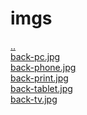 # imgs 
<a href='https://gabrielryanft.github.io/learning/cursoemvideo/htmlecss/css/medque/medque4mobilefirst.html' target='_self' rel='prev'>..</a><br/>
<a href='https://gabrielryanft.github.io/learning/cursoemvideo/htmlecss/css/medque/medque4mobilefirst.html/imgs/back-pc.jpg' target='_blank' rel='next'>back-pc.jpg</a><br/>
<a href='https://gabrielryanft.github.io/learning/cursoemvideo/htmlecss/css/medque/medque4mobilefirst.html/imgs/back-phone.jpg' target='_blank' rel='next'>back-phone.jpg</a><br/>
<a href='https://gabrielryanft.github.io/learning/cursoemvideo/htmlecss/css/medque/medque4mobilefirst.html/imgs/back-print.jpg' target='_blank' rel='next'>back-print.jpg</a><br/>
<a href='https://gabrielryanft.github.io/learning/cursoemvideo/htmlecss/css/medque/medque4mobilefirst.html/imgs/back-tablet.jpg' target='_blank' rel='next'>back-tablet.jpg</a><br/>
<a href='https://gabrielryanft.github.io/learning/cursoemvideo/htmlecss/css/medque/medque4mobilefirst.html/imgs/back-tv.jpg' target='_blank' rel='next'>back-tv.jpg</a><br/>

